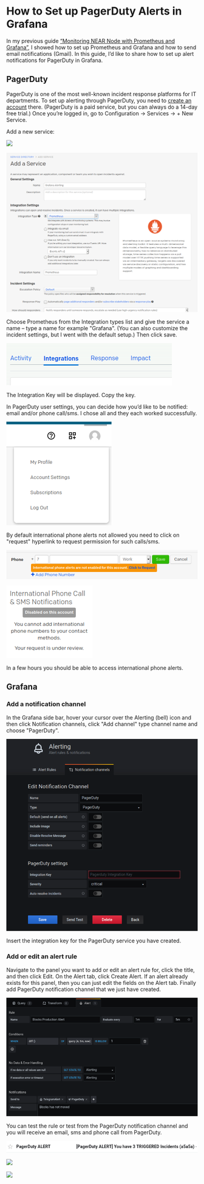 
# How to Set up PagerDuty Alerts in Grafana

In my previous guide [“Monitoring NEAR Node with Prometheus and Grafana”](https://github.com/masknetgoal634/near-prometheus-exporter/blob/master/guide/GUIDE.md), I showed how to set up Prometheus and Grafana and how to send email notifications (Gmail). In this guide, I’d like to share how to set up alert notifications for PagerDuty in Grafana.

## PagerDuty

PagerDuty is one of the most well-known incident response platforms for IT departments. To set up alerting through PagerDuty, you need to [create an account](https://www.pagerduty.com/sign-up/) there. (PagerDuty is a paid service, but you can always do a 14-day free trial.) Once you’re logged in, go to Configuration -> Services -> + New  Service.

Add a new service:

![](https://raw.githubusercontent.com/masknetgoal634/near-prometheus-exporter/master/guide/img/image0.png)

![](https://raw.githubusercontent.com/masknetgoal634/StakeWarsGuides/master/img/monitor_uptime_new_service.png)

Choose Prometheus from the Integration types list and give the service a name – type a name for example "Grafana". (You can also customize the incident settings, but I went with the default setup.) Then click save.

![](https://raw.githubusercontent.com/masknetgoal634/StakeWarsGuides/master/img/monitor_uptime_intergations.png)

The Integration Key will be displayed. Copy the key.

In PagerDuty user settings, you can decide how you’d like to be notified: email and/or phone call/sms. I chose all and they each worked successfully.

![](https://raw.githubusercontent.com/masknetgoal634/StakeWarsGuides/master/img/monitor_uptime_profile.png)

By default international phone alerts not allowed you need to click on "request" hyperlink to request permission for such calls/sms.

![](https://raw.githubusercontent.com/masknetgoal634/StakeWarsGuides/master/img/monitor_uptime_click_request.png)

![](https://raw.githubusercontent.com/masknetgoal634/StakeWarsGuides/master/img/monitor_uptime_under_review.png)

In a few hours you should be able to access international phone alerts.

## Grafana

### Add a notification channel

In the Grafana side bar, hover your cursor over the Alerting (bell) icon and then click Notification channels, click "Add channel" type channel name and choose "PagerDuty".

![](https://raw.githubusercontent.com/masknetgoal634/StakeWarsGuides/master/img/monitor_uptime_new_channel.png)

Insert the integration key for the PagerDuty service you have created.

### Add or edit an alert rule

Navigate to the panel you want to add or edit an alert rule for, click the title, and then click Edit. On the Alert tab, click Create Alert. If an alert already exists for this panel, then you can just edit the fields on the Alert tab. Finally add PagerDuty notification channel that we just have created.


![](https://raw.githubusercontent.com/masknetgoal634/StakeWarsGuides/master/img/monitor_uptime_alert_rule.png)

You can test the rule or test from the PagerDuty notification channel and you will receive an email, sms and phone call from PagerDuty.


![](https://raw.githubusercontent.com/masknetgoal634/StakeWarsGuides/master/img/monitor_uptime_pagerduty_email.png)


![](https://raw.githubusercontent.com/masknetgoal634/StakeWarsGuides/master/img/monitor_uptime_sms.png)


![](https://raw.githubusercontent.com/masknetgoal634/StakeWarsGuides/master/img/monitor_uptime_phonecall.png)

